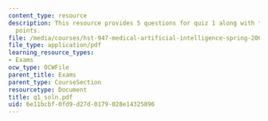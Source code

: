 ```yaml
---
content_type: resource
description: This resource provides 5 questions for quiz 1 along with their grading
  points.
file: /media/courses/hst-947-medical-artificial-intelligence-spring-2005/6e11bcbf0fd9d27d0179028e14325896_q1_soln.pdf
file_type: application/pdf
learning_resource_types:
- Exams
ocw_type: OCWFile
parent_title: Exams
parent_type: CourseSection
resourcetype: Document
title: q1_soln.pdf
uid: 6e11bcbf-0fd9-d27d-0179-028e14325896
---
```

